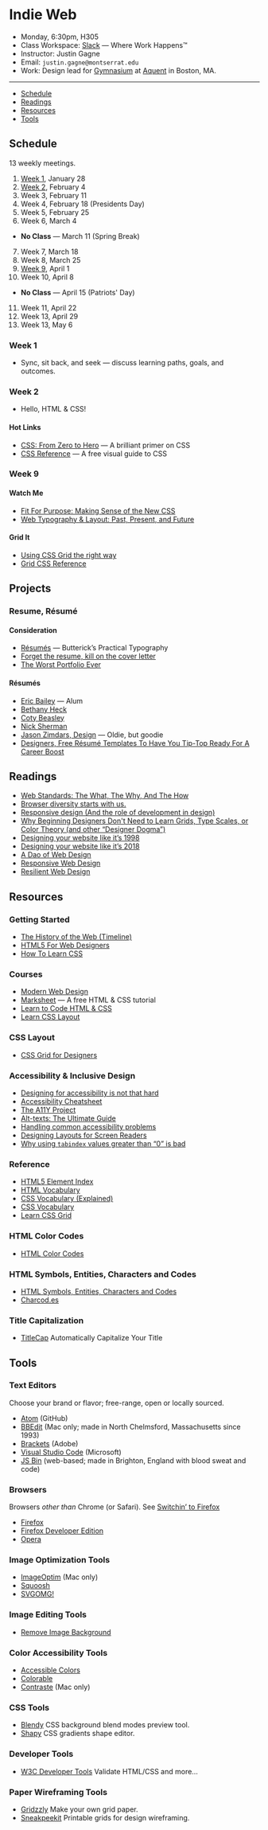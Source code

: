 # Indie Web

- Monday, 6:30pm, H305
- Class Workspace: [Slack](https://indie-web-sp19.slack.com) — Where Work Happens™
- Instructor: Justin Gagne
- Email: `justin.gagne@montserrat.edu`
- Work: Design lead for [Gymnasium](https://thegymnasium.com) at [Aquent](https://aquent.com) in Boston, MA.

- - -

- [Schedule](#schedule)
- [Readings](#readings)
- [Resources](#resources)
- [Tools](#tools)


## Schedule

13 weekly meetings.

1. [Week 1](#week-1), January 28
2. [Week 2](#week-2), February 4
3. Week 3, February 11
4. Week 4, February 18 (Presidents Day)
5. Week 5, February 25
6. Week 6, March 4
  - **No Class** — March 11 (Spring Break)
7. Week 7, March 18
8. Week 8, March 25
9. [Week 9](#week-9), April 1
10. Week 10, April 8
  - **No Class** — April 15 (Patriots' Day)
11. Week 11, April 22
12. Week 13, April 29
13. Week 13, May 6

### Week 1

- Sync, sit back, and seek — discuss learning paths, goals, and outcomes.

### Week 2

- Hello, HTML & CSS!

#### Hot Links

- [CSS: From Zero to Hero](https://dev.to/aspittel/css-from-zero-to-hero-3o16) — A brilliant primer on CSS
- [CSS Reference](https://cssreference.io) — A free visual guide to CSS

### Week 9

#### Watch Me

- [Fit For Purpose: Making Sense of the New CSS](https://aneventapart.com/news/post/fit-for-purpose-making-sense-of-the-new-css-by-eric-meyer)
- [Web Typography & Layout: Past, Present, and Future](https://alistapart.com/event/web-typography-layout-past-present-future)

#### Grid It

- [Using CSS Grid the right way](https://vgpena.github.io/using-css-grid-the-right-way/)
- [Grid CSS Reference](https://cssreference.io/css-grid/)

## Projects

### Resume, Résumé

#### Consideration

- [Résumés](https://practicaltypography.com/resumes.html) — Butterick’s Practical Typography
- [Forget the resume, kill on the cover letter](https://signalvnoise.com/posts/1748-forget-the-resume-kill-on-the-cover-letter)
- [The Worst Portfolio Ever](https://www.alexcornell.com/the-worst-portfolio-ever/)

#### Résumés

- [Eric Bailey](https://ericwbailey.design/) — Alum
- [Bethany Heck](https://heckhouse.com)
- [Coty Beasley](https://coty.design/#/intro)
- [Nick Sherman](http://nicksherman.com)
- [Jason Zimdars, Design](http://jasonzimdars.com/svn/) — Oldie, but goodie
- [Designers, Free Résumé Templates To Have You Tip-Top Ready For A Career Boost](https://designtaxi.com/news/403386/Designers-Free-R-sum-Templates-To-Have-You-Tip-Top-Ready-For-A-Career-Boost/)


## Readings

- [Web Standards: The What, The Why, And The How](https://www.smashingmagazine.com/2019/01/web-standards-guide/)
- [Browser diversity starts with us.](http://www.zeldman.com/2018/12/07/browser-diversity-starts-with-us/)
- [Responsive design (And the role of development in design)](https://medium.com/owl-studios/responsive-design-af7a1f14b991)
- [Why Beginning Designers Don't Need to Learn Grids, Type Scales, or Color Theory (and other “Designer Dogma”)](https://learnui.design/blog/why-beginning-designers-dont-need-grids-type-scales-color-theory.html)
- [Designing your website like it’s 1998](https://24ways.org/2018/designing-your-site-like-its-1998)
- [Designing your website like it’s 2018](https://stuffandnonsense.co.uk/blog/designing-your-website-like-its-2018)
- [A Dao of Web Design](https://alistapart.com/article/dao)
- [Responsive Web Design](https://alistapart.com/article/responsive-web-design)
- [Resilient Web Design](https://resilientwebdesign.com)


## Resources

### Getting Started

- [The History of the Web (Timeline)](https://thehistoryoftheweb.com/timeline/)
- [HTML5 For Web Designers](https://html5forwebdesigners.com)
- [How To Learn CSS](https://www.smashingmagazine.com/2019/01/how-to-learn-css/)

### Courses

- [Modern Web Design](https://thegymnasium.com/courses/GYM/107/0/about)
- [Marksheet](https://marksheet.io) — A free HTML & CSS tutorial
- [Learn to Code HTML & CSS](https://learn.shayhowe.com)
- [Learn CSS Layout](http://learnlayout.com)

### CSS Layout

- [CSS Grid for Designers](https://open.nytimes.com/css-grid-for-designers-f74a883b98f5)

### Accessibility & Inclusive Design

- [Designing for accessibility is not that hard](https://uxdesign.cc/designing-for-accessibility-is-not-that-hard-c04cc4779d94)
- [Accessibility Cheatsheet](https://moritzgiessmann.de/accessibility-cheatsheet/)
- [The A11Y Project](https://a11yproject.com)
- [Alt-texts: The Ultimate Guide](https://axesslab.com/alt-texts/)
- [Handling common accessibility problems](https://developer.mozilla.org/en-US/docs/Learn/Tools_and_testing/Cross_browser_testing/Accessibility)
- [Designing Layouts for Screen Readers](https://benrobertson.io/accessibility/designing-layouts-for-screen-readers)
- [Why using `tabindex` values greater than “0” is bad](http://www.karlgroves.com/2018/11/13/why-using-tabindex-values-greater-than-0-is-bad/)

### Reference

- [HTML5 Element Index](http://html5doctor.com/#glossary)
- [HTML Vocabulary](http://apps.workflower.fi/vocabs/html/en)
- [CSS Vocabulary (Explained)](http://nimbupani.com/css-vocabulary.html)
- [CSS Vocabulary](http://apps.workflower.fi/vocabs/css/en)
- [Learn CSS Grid](https://learncssgrid.com)

### HTML Color Codes

- [HTML Color Codes](https://htmlcolorcodes.com)

### HTML Symbols, Entities, Characters and Codes

- [HTML Symbols, Entities, Characters and Codes](https://htmlarrows.com)
- [Charcod.es](https://charcod.es)

### Title Capitalization

- [TitleCap](http://titlecapitalization.com) Automatically Capitalize Your Title


## Tools

### Text Editors

Choose your brand or flavor; free-range, open or locally sourced.

- [Atom](https://atom.io) (GitHub)
- [BBEdit](https://www.barebones.com/products/bbedit/) (Mac only; made in North Chelmsford, Massachusetts since 1993)
- [Brackets](http://brackets.io) (Adobe)
- [Visual Studio Code](https://code.visualstudio.com) (Microsoft)
- [JS Bin](https://jsbin.com) (web-based; made in Brighton, England with blood sweat and code)

### Browsers

Browsers *other than* Chrome (or Safari). See [Switchin’ to Firefox](https://robinrendle.com/notes/switchin-to-firefox/)

- [Firefox](https://www.mozilla.org/en-US/firefox/new/)
- [Firefox Developer Edition](https://www.mozilla.org/en-US/firefox/developer/)
- [Opera](https://www.opera.com)

### Image Optimization Tools

- [ImageOptim](https://imageoptim.com/mac) (Mac only)
- [Squoosh](https://squoosh.app)
- [SVGOMG!](https://jakearchibald.github.io/svgomg/)

### Image Editing Tools

- [Remove Image Background](https://www.remove.bg)

### Color Accessibility Tools

- [Accessible Colors](http://accessible-colors.com)
- [Colorable](http://jxnblk.com/colorable/demos/text/)
- [Contraste](https://contrasteapp.com) (Mac only)

### CSS Tools

- [Blendy](https://blendy.ml) CSS background blend modes preview tool.
- [Shapy](https://shapy.app) CSS gradients shape editor.

### Developer Tools

- [W3C Developer Tools](https://www.w3.org/developers/tools/) Validate HTML/CSS and more…

### Paper Wireframing Tools

- [Gridzzly](http://gridzzly.com) Make your own grid paper.
- [Sneakpeekit](http://sneakpeekit.com) Printable grids for design wireframing.
